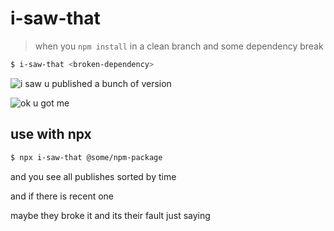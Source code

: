 # i-saw-that

> when you `npm install` in a clean branch and some dependency break

```sh
$ i-saw-that <broken-dependency>
```

![i saw u published a bunch of version](https://user-images.githubusercontent.com/1643758/65708135-82084c00-e053-11e9-9640-b9dc88e2aba6.png)

![ok u got me](https://media.giphy.com/media/xUPGcGFpLF6UCtJcd2/giphy.gif)

## use with npx

```sh
$ npx i-saw-that @some/npm-package
```

and you see all publishes sorted by time

and if there is recent one

maybe they broke it and its their fault just saying
